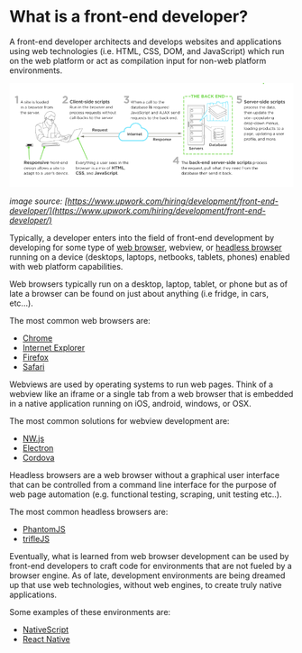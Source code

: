 # What is a front-end developer?

A front-end developer architects and develops websites and applications using web technologies (i.e. HTML, CSS, DOM, and JavaScript) which run on the web platform or act as compilation input for non-web platform environments.

![](images/what-is-front-end-dev.png "https://www.upwork.com/hiring/development/front-end-developer/")

<cite>image source: [https://www.upwork.com/hiring/development/front-end-developer/](https://www.upwork.com/hiring/development/front-end-developer/)</cite>

Typically, a developer enters into the field of front-end development by developing for some type of [web browser](https://en.wikipedia.org/wiki/Web_browser), webview, or [headless browser](https://en.wikipedia.org/wiki/Headless_browser) running on a device (desktops, laptops, netbooks, tablets, phones) enabled with web platform capabilities.

Web browsers typically run on a desktop, laptop, tablet, or phone but as of late a browser can be found on just about anything (i.e fridge, in cars, etc...). 

The most common web browsers are: 

* [Chrome](http://www.google.com/chrome/)
* [Internet Explorer](http://dev.modern.ie/)
* [Firefox](https://www.mozilla.org/firefox/) 
* [Safari](http://www.apple.com/safari/)

Webviews are used by operating systems to run web pages. Think of a webview like an iframe or a single tab from a web browser that is embedded in a native application running on iOS, android, windows, or OSX.

The most common solutions for webview development are:

* [NW.js](https://github.com/nwjs/nw.js)
* [Electron](http://electron.atom.io/)
* [Cordova](https://cordova.apache.org/)

Headless browsers are a web browser without a graphical user interface that can be controlled from a command line interface for the purpose of web page automation (e.g. functional testing, scraping, unit testing etc..).

The most common headless browsers are:

* [PhantomJS](http://phantomjs.org/)
* [trifleJS](http://triflejs.org/)

Eventually, what is learned from web browser development can be used by front-end developers to craft code for environments that are not fueled by a browser engine. As of late, development environments are being dreamed up that use web technologies, without web engines, to create truly native applications.

Some examples of these environments are: 

* [NativeScript](https://www.nativescript.org/)
* [React Native](https://facebook.github.io/react-native/)



